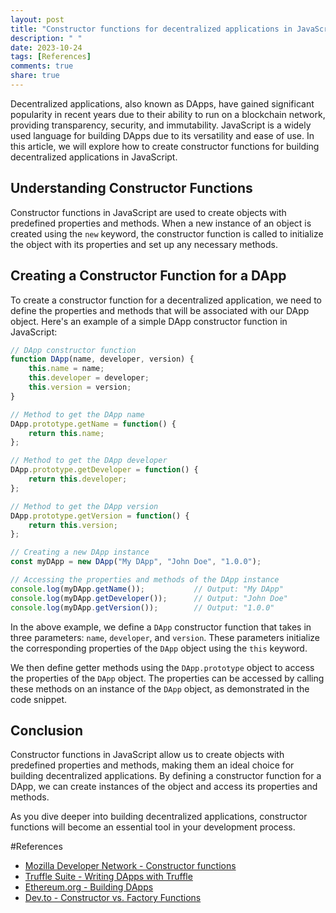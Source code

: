 ```yaml
---
layout: post
title: "Constructor functions for decentralized applications in JavaScript"
description: " "
date: 2023-10-24
tags: [References]
comments: true
share: true
---
```


Decentralized applications, also known as DApps, have gained significant popularity in recent years due to their ability to run on a blockchain network, providing transparency, security, and immutability. JavaScript is a widely used language for building DApps due to its versatility and ease of use. In this article, we will explore how to create constructor functions for building decentralized applications in JavaScript.

## Understanding Constructor Functions

Constructor functions in JavaScript are used to create objects with predefined properties and methods. When a new instance of an object is created using the `new` keyword, the constructor function is called to initialize the object with its properties and set up any necessary methods.

## Creating a Constructor Function for a DApp

To create a constructor function for a decentralized application, we need to define the properties and methods that will be associated with our DApp object. Here's an example of a simple DApp constructor function in JavaScript:

```javascript
// DApp constructor function
function DApp(name, developer, version) {
    this.name = name;
    this.developer = developer;
    this.version = version;
}

// Method to get the DApp name
DApp.prototype.getName = function() {
    return this.name;
};

// Method to get the DApp developer
DApp.prototype.getDeveloper = function() {
    return this.developer;
};

// Method to get the DApp version
DApp.prototype.getVersion = function() {
    return this.version;
};

// Creating a new DApp instance
const myDApp = new DApp("My DApp", "John Doe", "1.0.0");

// Accessing the properties and methods of the DApp instance
console.log(myDApp.getName());           // Output: "My DApp"
console.log(myDApp.getDeveloper());      // Output: "John Doe"
console.log(myDApp.getVersion());        // Output: "1.0.0"
```

In the above example, we define a `DApp` constructor function that takes in three parameters: `name`, `developer`, and `version`. These parameters initialize the corresponding properties of the `DApp` object using the `this` keyword.

We then define getter methods using the `DApp.prototype` object to access the properties of the `DApp` object. The properties can be accessed by calling these methods on an instance of the `DApp` object, as demonstrated in the code snippet.

## Conclusion

Constructor functions in JavaScript allow us to create objects with predefined properties and methods, making them an ideal choice for building decentralized applications. By defining a constructor function for a DApp, we can create instances of the object and access its properties and methods.

As you dive deeper into building decentralized applications, constructor functions will become an essential tool in your development process.

#References
- [Mozilla Developer Network - Constructor functions](https://developer.mozilla.org/en-US/docs/Web/JavaScript/Reference/Global_Objects/Object/constructor)
- [Truffle Suite - Writing DApps with Truffle](https://www.trufflesuite.com/docs/truffle/getting-started/writing-contrats)
- [Ethereum.org - Building DApps](https://ethereum.org/greeter) 
- [Dev.to - Constructor vs. Factory Functions](https://dev.to/arnavaggarwal7/constructor-vs-factory-functions-in-javascript-281i)